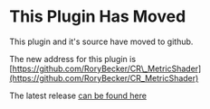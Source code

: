# This Plugin Has Moved #

This plugin and it's source have moved to github.

The new address for this plugin is [https://github.com/RoryBecker/CR\_MetricShader](https://github.com/RoryBecker/CR_MetricShader)

The latest release [can be found here](https://github.com/RoryBecker/CR_MetricShader/releases/latest)